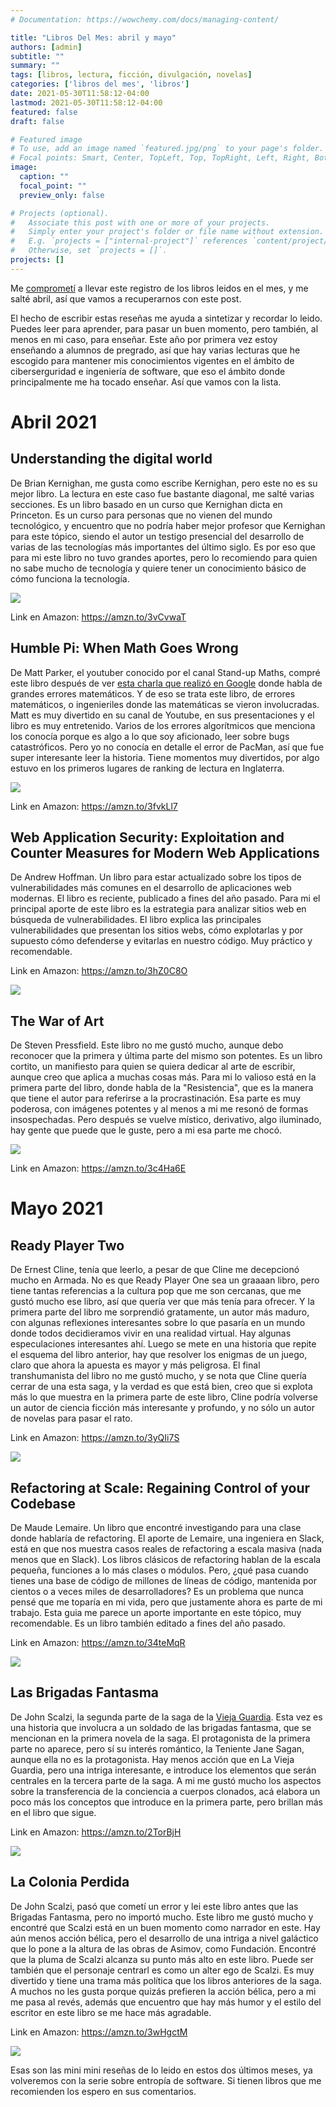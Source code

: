 ```yaml
---
# Documentation: https://wowchemy.com/docs/managing-content/

title: "Libros Del Mes: abril y mayo"
authors: [admin]
subtitle: ""
summary: ""
tags: [libros, lectura, ficción, divulgación, novelas]
categories: ['libros del mes', 'libros']
date: 2021-05-30T11:58:12-04:00
lastmod: 2021-05-30T11:58:12-04:00
featured: false
draft: false

# Featured image
# To use, add an image named `featured.jpg/png` to your page's folder.
# Focal points: Smart, Center, TopLeft, Top, TopRight, Left, Right, BottomLeft, Bottom, BottomRight.
image:
  caption: ""
  focal_point: ""
  preview_only: false

# Projects (optional).
#   Associate this post with one or more of your projects.
#   Simply enter your project's folder or file name without extension.
#   E.g. `projects = ["internal-project"]` references `content/project/deep-learning/index.md`.
#   Otherwise, set `projects = []`.
projects: []
---
```


Me [comprometí](/blog/lnds/2021/02/27/libros-del-mes/) a llevar este registro de los libros leidos en el mes, y me salté abril, así que vamos a recuperarnos con este post.

El hecho de escribir estas reseñas me ayuda a sintetizar y recordar lo leido. Puedes leer para aprender, para pasar un buen momento, pero también, al menos en mi caso, para enseñar. Este año por primera vez estoy enseñando a alumnos de pregrado, así que  hay varias lecturas que he escogido para mantener mis conocimientos vigentes en el ámbito de ciberserguridad e ingeniería de software, que eso el ámbito donde principalmente me ha tocado enseñar. Así que vamos con la lista.

# Abril 2021

## Understanding the digital world

De Brian Kernighan, me gusta como escribe Kernighan, pero este no es su mejor libro. La lectura en este caso fue bastante diagonal, me salté varias secciones. Es un libro basado en un curso que Kernighan dicta en Princeton. Es un curso para personas que no vienen del mundo tecnológico, y encuentro que no podría haber mejor profesor que Kernighan para este tópico, siendo el autor un testigo presencial del desarrollo de varias de las tecnologías más importantes del último siglo.
Es por eso que para mi este libro no tuvo grandes aportes, pero lo recomiendo para quien no sabe mucho de tecnología y quiere tener un conocimiento básico de cómo funciona la tecnología.

![](understanding-digital-world.jpg)

Link en Amazon: <https://amzn.to/3vCvwaT>

## Humble Pi: When Math Goes Wrong

De Matt Parker, el youtuber conocido por el canal Stand-up Maths, compré este libro después de ver [esta charla que realizó en Google](https://www.youtube.com/watch?v=34detVy-Hiw) donde habla de grandes errores matemáticos. Y de eso se trata este libro, de errores matemáticos, o ingenieriles donde las matemáticas se vieron involucradas. Matt es muy divertido en su canal de Youtube, en sus presentaciones y el libro es muy entretenido. Varios de los errores algorítmicos que menciona los conocía porque es algo a lo que soy aficionado, leer sobre bugs catastróficos. Pero yo no conocía en detalle el error de PacMan, así que fue super interesante leer la historia. Tiene momentos muy divertidos, por algo estuvo en los primeros lugares de ranking de lectura en Inglaterra.

![](humblepi.jpg)

Link en Amazon: <https://amzn.to/3fvkLl7>

## Web Application Security: Exploitation and Counter Measures for Modern Web Applications

De Andrew Hoffman. Un libro para estar actualizado sobre los tipos de vulnerabilidades más comunes en el desarrollo de aplicaciones web modernas. El libro es reciente, publicado a fines del año pasado. Para mi el principal aporte de este libro es la estrategia para analizar sitios web en búsqueda de vulnerabilidades. El libro explica las principales vulnerabilidades que presentan los sitios webs, cómo explotarlas y por supuesto cómo defenderse y evitarlas en nuestro código. Muy práctico y recomendable.

Link en Amazon: <https://amzn.to/3hZ0C8O>

![](websecurity.jpg)

## The War of Art

De Steven Pressfield. Este libro no me gustó mucho, aunque debo reconocer que la primera y última parte del mismo son potentes. Es un libro cortito, un manifiesto para quien se quiera dedicar al arte de escribir, aunque creo que aplica a muchas cosas más. Para mi lo valioso está en la primera parte del libro, donde habla de la "Resistencia", que es la manera que tiene el autor para referirse a la procrastinación. Esa parte es muy poderosa, con imágenes potentes y al menos a mi me resonó de formas insospechadas. Pero después se vuelve místico, derivativo, algo iluminado, hay gente que puede que le guste, pero a mi esa parte me chocó.

![](war.jpg)

Link en Amazon: <https://amzn.to/3c4Ha6E>

# Mayo 2021

## Ready Player Two

De Ernest Cline, tenía que leerlo, a pesar de que Cline me decepcionó mucho en Armada. No es que Ready Player One sea un graaaan libro, pero tiene tantas referencias a la cultura pop que me son cercanas, que me gustó mucho ese libro, así que quería ver que más tenía para ofrecer. Y la primera parte del libro me sorprendió gratamente, un autor más maduro, con algunas reflexiones interesantes sobre lo que pasaría en un mundo donde todos decidieramos vivir en una realidad virtual. Hay algunas especulaciones interesantes ahí. Luego se mete en una historia que repite el esquema del libro anterior, hay que resolver los enigmas de un juego, claro que ahora la apuesta es mayor y más peligrosa. El final transhumanista del libro no me gustó mucho, y se nota que Cline quería cerrar de una esta saga, y la verdad es que está bien, creo que si explota más lo que muestra en la primera parte de este libro, Cline podría volverse un autor de ciencia ficción más interesante y profundo, y no sólo un autor de novelas para pasar el rato.

Link en Amazon: <https://amzn.to/3yQIi7S>

![](player2.jpg)

## Refactoring at Scale: Regaining Control of your Codebase

De Maude Lemaire. Un libro que encontré investigando para una clase donde hablaría de refactoring. El aporte de Lemaire, una ingeniera en Slack, está en que nos muestra casos reales de refactoring a escala masiva (nada menos que en Slack). Los libros clásicos de refactoring hablan de la escala pequeña, funciones a lo más clases o módulos. Pero, ¿qué pasa cuando tienes una base de código de millones de líneas de código, mantenida por cientos o a veces miles de desarrolladores? Es un problema que nunca pensé que me toparía en mi vida, pero que justamente ahora es parte de mi trabajo. Esta guia me parece un aporte importante en este tópico, muy recomendable. Es un libro también editado a fines del año pasado.

Link en Amazon: <https://amzn.to/34teMqR>

![](refactoring.jpg)

## Las Brigadas Fantasma

De John Scalzi, la segunda parte de la saga de la [Vieja Guardia](https://lnds.net/blog/lnds/2021/02/27/libros-del-mes/#febrero-2021). Esta vez es una historia que involucra a un soldado de las brigadas fantasma, que se mencionan en la primera novela de la saga. El protagonista de la primera parte no aparece, pero sí su interés romántico, la Teniente Jane Sagan, aunque ella no es la protagonista. Hay menos acción que en La Vieja Guardia, pero una intriga interesante, e introduce los elementos que serán centrales en la tercera parte de la saga. A mi me gustó mucho los aspectos sobre la transferencia de la conciencia a cuerpos clonados, acá elabora un poco más los conceptos que introduce en la primera parte, pero brillan más en el libro que sigue.

Link en Amazon: <https://amzn.to/2TorBjH>

![](fantasmas.jpg)

## La Colonia Perdida

De John Scalzi, pasó que cometí un error y lei este libro antes que las Brigadas Fantasma, pero no importó mucho. Este libro me gustó mucho y encontré que Scalzi está en un buen momento como narrador en este. Hay aún menos acción bélica, pero el desarrollo de una intriga a nivel galáctico que lo pone a la altura de las obras de Asimov, como Fundación. Encontré que la pluma de Scalzi alcanza su punto más alto en este libro. Puede ser también que el personaje centrarl es como un alter ego de Scalzi. Es muy divertido y tiene una trama más política que los libros anteriores de la saga. A muchos no les gusta porque quizás prefieren la acción bélica, pero a mi me pasa al revés, además que encuentro que hay más humor y el estilo del escritor en este libro se me hace más agradable.

Link en Amazon: <https://amzn.to/3wHgctM>

![](colonia-perdida.jpg)

Esas son las mini mini reseñas de lo leido en estos dos últimos meses, ya volveremos con la serie sobre entropía de software. Si tienen libros que me recomienden los espero en sus comentarios.
